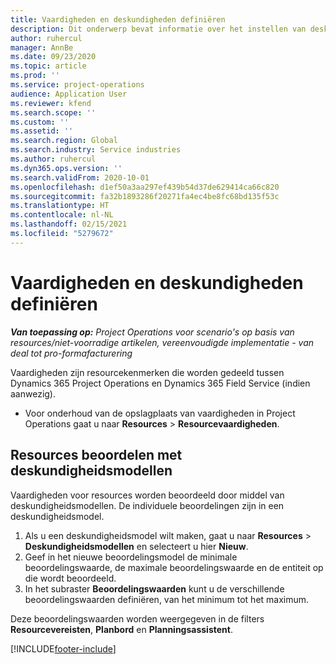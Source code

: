 ```yaml
---
title: Vaardigheden en deskundigheden definiëren
description: Dit onderwerp bevat informatie over het instellen van deskundigheidsmodellen om resources te beoordelen.
author: ruhercul
manager: AnnBe
ms.date: 09/23/2020
ms.topic: article
ms.prod: ''
ms.service: project-operations
audience: Application User
ms.reviewer: kfend
ms.search.scope: ''
ms.custom: ''
ms.assetid: ''
ms.search.region: Global
ms.search.industry: Service industries
ms.author: ruhercul
ms.dyn365.ops.version: ''
ms.search.validFrom: 2020-10-01
ms.openlocfilehash: d1ef50a3aa297ef439b54d37de629414ca66c820
ms.sourcegitcommit: fa32b1893286f20271fa4ec4be8fc68bd135f53c
ms.translationtype: HT
ms.contentlocale: nl-NL
ms.lasthandoff: 02/15/2021
ms.locfileid: "5279672"
---
```

# <a name="define-skills-and-proficiencies"></a>Vaardigheden en deskundigheden definiëren

_**Van toepassing op:** Project Operations voor scenario's op basis van resources/niet-voorradige artikelen, vereenvoudigde implementatie - van deal tot pro-formafacturering_

Vaardigheden zijn resourcekenmerken die worden gedeeld tussen Dynamics 365 Project Operations en Dynamics 365 Field Service (indien aanwezig). 

- Voor onderhoud van de opslagplaats van vaardigheden in Project Operations gaat u naar **Resources** \> **Resourcevaardigheden**. 

## <a name="use-proficiency-models-to-rate-resources"></a>Resources beoordelen met deskundigheidsmodellen

Vaardigheden voor resources worden beoordeeld door middel van deskundigheidsmodellen. De individuele beoordelingen zijn in een deskundigheidsmodel. 

1. Als u een deskundigheidsmodel wilt maken, gaat u naar **Resources** \> **Deskundigheidsmodellen** en selecteert u hier **Nieuw**.
2. Geef in het nieuwe beoordelingsmodel de minimale beoordelingswaarde, de maximale beoordelingswaarde en de entiteit op die wordt beoordeeld.
3. In het subraster **Beoordelingswaarden** kunt u de verschillende beoordelingswaarden definiëren, van het minimum tot het maximum.


Deze beoordelingswaarden worden weergegeven in de filters **Resourcevereisten**, **Planbord** en **Planningsassistent**.


[!INCLUDE[footer-include](../includes/footer-banner.md)]